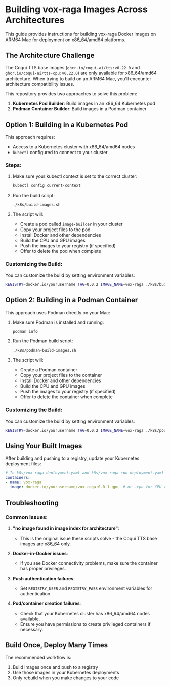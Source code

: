 # Building vox-raga Images Across Architectures

This guide provides instructions for building vox-raga Docker images on ARM64 Mac for deployment on x86_64/amd64 platforms.

## The Architecture Challenge

The Coqui TTS base images (`ghcr.io/coqui-ai/tts:v0.22.0` and `ghcr.io/coqui-ai/tts-cpu:v0.22.0`) are only available for x86_64/amd64 architecture. When trying to build on an ARM64 Mac, you'll encounter architecture compatibility issues.

This repository provides two approaches to solve this problem:

1. **Kubernetes Pod Builder**: Build images in an x86_64 Kubernetes pod
2. **Podman Container Builder**: Build images in a Podman container

## Option 1: Building in a Kubernetes Pod

This approach requires:
- Access to a Kubernetes cluster with x86_64/amd64 nodes
- `kubectl` configured to connect to your cluster

### Steps:

1. Make sure your kubectl context is set to the correct cluster:
   ```bash
   kubectl config current-context
   ```

2. Run the build script:
   ```bash
   ./k8s/build-images.sh
   ```

3. The script will:
   - Create a pod called `image-builder` in your cluster
   - Copy your project files to the pod
   - Install Docker and other dependencies
   - Build the CPU and GPU images
   - Push the images to your registry (if specified)
   - Offer to delete the pod when complete

### Customizing the Build:

You can customize the build by setting environment variables:

```bash
REGISTRY=docker.io/yourusername TAG=0.0.2 IMAGE_NAME=vox-raga ./k8s/build-images.sh
```

## Option 2: Building in a Podman Container

This approach uses Podman directly on your Mac:

1. Make sure Podman is installed and running:
   ```bash
   podman info
   ```

2. Run the Podman build script:
   ```bash
   ./k8s/podman-build-images.sh
   ```

3. The script will:
   - Create a Podman container
   - Copy your project files to the container
   - Install Docker and other dependencies
   - Build the CPU and GPU images
   - Push the images to your registry (if specified)
   - Offer to delete the container when complete

### Customizing the Build:

You can customize the build by setting environment variables:

```bash
REGISTRY=docker.io/yourusername TAG=0.0.2 IMAGE_NAME=vox-raga ./k8s/podman-build-images.sh
```

## Using Your Built Images

After building and pushing to a registry, update your Kubernetes deployment files:

```yaml
# In k8s/vox-raga-deployment.yaml and k8s/vox-raga-cpu-deployment.yaml
containers:
- name: vox-raga
  image: docker.io/yourusername/vox-raga:0.0.1-gpu  # or -cpu for CPU version
```

## Troubleshooting

### Common Issues:

1. **"no image found in image index for architecture"**:
   - This is the original issue these scripts solve - the Coqui TTS base images are x86_64 only.

2. **Docker-in-Docker issues**:
   - If you see Docker connectivity problems, make sure the container has proper privileges.

3. **Push authentication failures**:
   - Set `REGISTRY_USER` and `REGISTRY_PASS` environment variables for authentication.

4. **Pod/container creation failures**:
   - Check that your Kubernetes cluster has x86_64/amd64 nodes available.
   - Ensure you have permissions to create privileged containers if necessary.

## Build Once, Deploy Many Times

The recommended workflow is:

1. Build images once and push to a registry
2. Use those images in your Kubernetes deployments
3. Only rebuild when you make changes to your code 